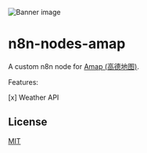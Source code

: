 ![Banner image](https://user-images.githubusercontent.com/10284570/173569848-c624317f-42b1-45a6-ab09-f0ea3c247648.png)

# n8n-nodes-amap

A custom n8n node for [Amap (高德地图)](https://amap.com/).

Features:

[x] Weather API

## License

[MIT](https://github.com/tomowang/n8n-nodes-amap/blob/main/LICENSE.md)
